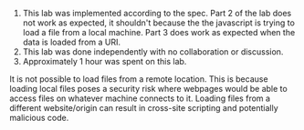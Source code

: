 1. This lab was implemented according to the spec. Part 2 of the lab does not work as expected, it shouldn't because the the javascript is trying to load a file from a local machine. Part 3 does work as expected when the data is loaded from a URI.
2. This lab was done independently with no collaboration or discussion.
3. Approximately 1 hour was spent on this lab.


It is not possible to load files from a remote location. This is because loading local files poses a security risk where webpages would be able to access files on whatever machine connects to it. Loading files from a different website/origin can result in cross-site scripting and potentially malicious code.